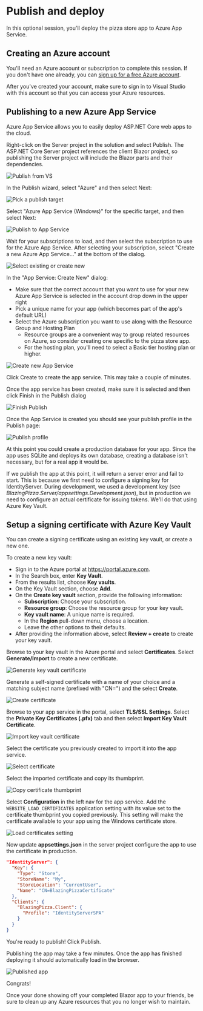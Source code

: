 # Publish and deploy

In this optional session, you'll deploy the pizza store app to Azure App Service.

## Creating an Azure account

You'll need an Azure account or subscription to complete this session. If you don't have one already, you can [sign up for a free Azure account](https://azure.microsoft.com/Free).

After you've created your account, make sure to sign in to Visual Studio with this account so that you can access your Azure resources.

## Publishing to a new Azure App Service

Azure App Service allows you to easily deploy ASP.NET Core web apps to the cloud.

Right-click on the Server project in the solution and select Publish. The ASP.NET Core Server project references the client Blazor project, so publishing the Server project will include the Blazor parts and their dependencies.

![Publish from VS](https://user-images.githubusercontent.com/1874516/51885818-2501ac80-2385-11e9-8025-4d1477083a8d.png)

In the Publish wizard, select "Azure" and then select Next:

![Pick a publish target](https://user-images.githubusercontent.com/1874516/78459197-31118a00-766c-11ea-9d41-470ea772e34f.png)

Select "Azure App Service (Windows)" for the specific target, and then select Next:

![Publish to App Service](https://user-images.githubusercontent.com/1874516/78459246-8baae600-766c-11ea-9600-b01e168bf71a.png)

Wait for your subscriptions to load, and then select the subscription to use for the Azure App Service. After selecting your subscription, select "Create a new Azure App Service..." at the bottom of the dialog.

![Select existing or create new](https://user-images.githubusercontent.com/1874516/78459794-7041da00-7670-11ea-96ab-d103b8f21739.png)

In the "App Service: Create New" dialog:

- Make sure that the correct account that you want to use for your new Azure App Service is selected in the account drop down in the upper right
- Pick a unique name for your app (which becomes part of the app's default URL)
- Select the Azure subscription you want to use along with the Resource Group and Hosting Plan
    - Resource groups are a convenient way to group related resources on Azure, so consider creating one specific to the pizza store app. 
    - For the hosting plan, you'll need to select a Basic tier hosting plan or higher.

![Create new App Service](https://user-images.githubusercontent.com/1874516/78463095-e0ab2400-768d-11ea-8ec3-f8885368118d.png)

Click Create to create the app service. This may take a couple of minutes. 

Once the app service has been created, make sure it is selected and then click Finish in the Publish dialog

![Finish Publish](https://user-images.githubusercontent.com/1874516/78459868-0d047780-7671-11ea-87d5-0a72ca9e5d36.png)

Once the App Service is created you should see your publish profile in the Publish page:

![Publish profile](https://user-images.githubusercontent.com/1874516/78460244-0e836f00-7674-11ea-975a-f582d6af9942.png)

At this point you could create a production database for your app. Since the app uses SQLite and deploys its own database, creating a database isn't necessary, but for a real app it would be.

If we publish the app at this point, it will return a server error and fail to start. This is because we first need to configure a signing key for IdentityServer. During development, we used a development key (see *BlazingPizza.Server/appsettings.Development.json*), but in production we need to configure an actual certificate for issuing tokens. We'll do that using Azure Key Vault.

## Setup a signing certificate with Azure Key Vault

You can create a signing certificate using an existing key vault, or create a new one.

To create a new key vault:

- Sign in to the Azure portal at https://portal.azure.com.
- In the Search box, enter **Key Vault**.
- From the results list, choose **Key vaults**.
- On the Key Vault section, choose **Add**.
- On the **Create key vault** section, provide the following information:
    - **Subscription**: Choose your subscription.
    - **Resource group**: Choose the resource group for your key vault.
    - **Key vault name**: A unique name is required.
    - In the **Region** pull-down menu, choose a location.
    - Leave the other options to their defaults.
- After providing the information above, select **Review + create** to create your key vault.

Browse to your key vault in the Azure portal and select **Certificates**. Select **Generate/Import** to create a new certificate.

![Generate key vault certificate](https://user-images.githubusercontent.com/1874516/78463378-ba3ab800-7690-11ea-9744-6850c2d1a7e6.png)

Generate a self-signed certificate with a name of your choice and a matching subject name (prefixed with "CN=") and the select **Create**.

![Create certificate](https://user-images.githubusercontent.com/1874516/78463413-17cf0480-7691-11ea-91dc-343cdea5aa79.png)

Browse to your app service in the portal, select **TLS/SSL Settings**. Select the **Private Key Certificates (.pfx)** tab and then select **Import Key Vault Certificate**.

![Import key vault certificate](https://user-images.githubusercontent.com/1874516/78463445-890eb780-7691-11ea-949a-d7dd38b43550.png)

Select the certificate you previously created to import it into the app service.

![Select certificate](https://user-images.githubusercontent.com/1874516/78463454-ae9bc100-7691-11ea-9ca4-64d27582f699.png)

Select the imported certificate and copy its thumbprint.

![Copy certificate thumbprint](https://user-images.githubusercontent.com/1874516/78463487-1520df00-7692-11ea-93ae-697406bfdd86.png)

Select **Configuration** in the left nav for the app service. Add the `WEBSITE_LOAD_CERTIFICATES` application setting with its value set to the certificate thumbprint you copied previously. This setting will make the certificate available to your app using the Windows certificate store.

![Load certificates setting](https://user-images.githubusercontent.com/1874516/78463547-e8b99280-7692-11ea-9d02-394b20c653cd.png)

Now update **appsettings.json** in the server project configure the app to use the certificate in production.

```json
"IdentityServer": {
  "Key": {
    "Type": "Store",
    "StoreName": "My",
    "StoreLocation": "CurrentUser",
    "Name": "CN=BlazingPizzaCertificate"
  },
  "Clients": {
    "BlazingPizza.Client": {
      "Profile": "IdentityServerSPA"
    }
  }
}
```

You're ready to publish! Click Publish.

Publishing the app may take a few minutes. Once the app has finished deploying it should automatically load in the browser.

![Published app](https://user-images.githubusercontent.com/1874516/78463636-09ceb300-7694-11ea-9d3c-57b52b982186.png)

Congrats!

Once your done showing off your completed Blazor app to your friends, be sure to clean up any Azure resources that you no longer wish to maintain.
